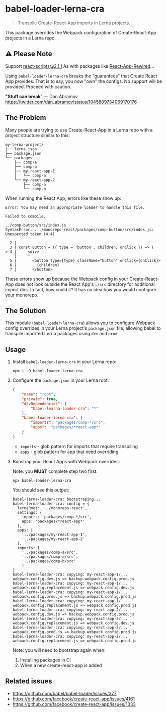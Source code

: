 # babel-loader-lerna-cra

> Transpile Create-React-App imports in Lerna projects.

This package overrides the Webpack configuration of Create-React-App projects in a Lerna repo.

## ⚠️ Please Note

Support react-scripts@2.1.1
As with packages like [React-App-Rewired]...

Using `babel-loader-lerna-cra` breaks the "guarantees" that Create React App provides. That is to say, you now "own" the configs. No support will be provided. Proceed with caution.

**"Stuff can break**" — Dan Abramov https://twitter.com/dan_abramov/status/1045809734069170176

## The Problem

Many people are trying to use Create-React-App in a Lerna repo with a project structure similar to this:

```shell
my-lerna-project/
├── lerna.json
├── package.json
└── packages
    ├── comp-a
    ├── comp-b
    ├── my-react-app-1
    │   └── comp-a
    └── my-react-app-2
        ├── comp-a
        └── comp-b
```


When running the React App, errors like these show up:

```
Error: You may need an appropriate loader to handle this file.
```

```shell
Failed to compile.

../comp-button/src/index.js
SyntaxError: .../monorepo-react/packages/comp-button/src/index.js: Unexpected token (4:4)

  2 |
  3 | const Button = ({ type = 'button', children, onClick }) => (
> 4 |     <div>
    |     ^
  5 |       <button type={type} className="button" onClick={onClick}>
  6 |         {children}
  7 |       </button>
```

These errors show up because the Webpack config in your Create-React-App does not look outside the React App's `./src` directory for additional import dirs. In fact, how could it? It has no idea how you would configure your monorepo.

## The Solution

This module (`babel-loader-lerna-cra`) allows you to configure Webpack config overrides in your Lerna project's `package.json` file; allowing babel to transpile imported Lerna packages using `dev` and `prod`.

## Usage

1. Install `babel-loader-lerna-cra` in your Lerna repo:

    ```shell
    npm i -D babel-loader-lerna-cra
    ```

2. Configure the `package.json` in your Lerna root:

    ```json
    {
        "name": "root",
        "private": true,
        "devDependencies": {
            "babel-learna-loader-cra": "*"
        },
        "babel-loader-lerna-cra": {
            "imports": "packages/comp-*/src",
            "apps":  "packages/*react-app*"
        }
    }
    ```

    - `imports` - glob pattern for imports that require transpiling
    - `apps` - glob pattern for app that need overriding

3. Boostrap your React Apps with Webpack overrides:

    Note: you **MUST** complete step two first.

    ```shell
    npx babel-loader-lerna-cra
    ```

    You should see this output:

    ```shell
    babel-lerna-loader-cra: bootstraping...
    babel-lerna-loader-cra: config = {
      lernaRoot: '../monorepo-react',
      settings: {
        imports: 'packages/comp-*/src',
        apps: 'packages/*react-app*'
      },
      apps: [
        '../packages/my-react-app-1',
        '../packages/my-react-app-2'
      ],
      imports: [
        '../packages/comp-a/src',
        '../packages/comp-a/src',
        '../packages/comp-b/src'
        ]
    }
    babel-lerna-loader-cra: copying: my-react-app-1/... webpack.config.dev.js => backup.webpack.config.prod.js
    babel-lerna-loader-cra: copying: my-react-app-1/... webpack.config.replacement.js => webpack.config.dev.js
    babel-lerna-loader-cra: copying: my-react-app-1/... webpack.config.prod.js => backup.webpack.config.prod.js
    babel-lerna-loader-cra: copying: my-react-app-1/... webpack.config.replacement.js => webpack.config.prod.js
    babel-lerna-loader-cra: copying: my-react-app-2/... webpack.config.dev.js => backup.webpack.config.prod.js
    babel-lerna-loader-cra: copying: my-react-app-2/... webpack.config.replacement.js => webpack.config.dev.js
    babel-lerna-loader-cra: copying: my-react-app-2/... webpack.config.prod.js => backup.webpack.config.prod.js
    babel-lerna-loader-cra: copying: my-react-app-2/... webpack.config.replacement.js => webpack.config.prod.js
    ```

    Note: you will need to bootstrap again when: 
    
    1. Installing packages in CI
    2. When a new create-react-app is added

## Related issues

- https://github.com/babel/babel-loader/issues/377
- https://github.com/facebook/create-react-app/issues/4161
- https://github.com/facebook/create-react-app/issues/1333

[React-App-Rewired]: https://github.com/timarney/react-app-rewired "React App Reqired"
